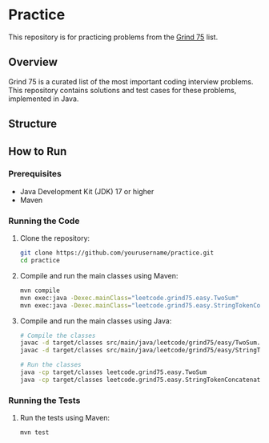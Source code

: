 # Practice

This repository is for practicing problems from the [Grind 75](https://www.techinterviewhandbook.org/grind75/) list.

## Overview

Grind 75 is a curated list of the most important coding interview problems. This repository contains solutions and test cases for these problems, implemented in Java.

## Structure


## How to Run

### Prerequisites

- Java Development Kit (JDK) 17 or higher
- Maven

### Running the Code

1. Clone the repository:
    ```sh
    git clone https://github.com/yourusername/practice.git
    cd practice
    ```

2. Compile and run the main classes using Maven:
    ```sh
    mvn compile
    mvn exec:java -Dexec.mainClass="leetcode.grind75.easy.TwoSum"
    mvn exec:java -Dexec.mainClass="leetcode.grind75.easy.StringTokenConcatenation"
    ```

3. Compile and run the main classes using Java:
    ```sh
    # Compile the classes
    javac -d target/classes src/main/java/leetcode/grind75/easy/TwoSum.java
    javac -d target/classes src/main/java/leetcode/grind75/easy/StringTokenConcatenation.java

    # Run the classes
    java -cp target/classes leetcode.grind75.easy.TwoSum
    java -cp target/classes leetcode.grind75.easy.StringTokenConcatenation
    ```

### Running the Tests

1. Run the tests using Maven:
    ```sh
    mvn test
    ```
